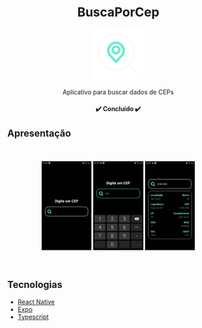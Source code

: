 <h1 align="center">BuscaPorCep</h1>

<div align="center">
  <img 
       src="https://github.com/AstronautoLunar/buscaPorCep/blob/develop/Icon%20BuscaCEP.png" 
       alt="Icon app"
       width="120px"
       height="120px"
  />
</div>

<p align="center">Aplicativo para buscar dados de CEPs</p>

<h4 align="center">
 ✔️ Concluído ✔️
</h4>

## Apresentação

<br/>
<br/>
<div align="center">
  <img
       src="https://github.com/AstronautoLunar/buscaPorCep/blob/develop/presentation/buscaPorCep-1.jpg"
       alt="Part 1"
       width="22.5%"
   />
  <img
       src="https://github.com/AstronautoLunar/buscaPorCep/blob/develop/presentation/buscaPorCep-2.jpg"
       alt="Part 2"
       width="22.5%"
   />
  <img
       src="https://github.com/AstronautoLunar/buscaPorCep/blob/develop/presentation/buscaPorCep-3.jpg"
       alt="Part 3"
       width="22.5%"
   />
</div>

<br/>
<br/>
  
## Tecnologias

- [React Native](https://reactnative.dev/)
- [Expo](https://docs.expo.dev/)
- [Typescript](https://www.typescriptlang.org/)
